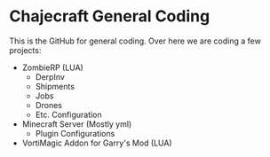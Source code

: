 Chajecraft General Coding
=============

This is the GitHub for general coding.
Over here we are coding a few projects:
- ZombieRP (LUA)
     * DerpInv
     * Shipments
     * Jobs
     * Drones
     * Etc. Configuration
- Minecraft Server (Mostly yml)
     * Plugin Configurations
- VortiMagic Addon for Garry's Mod (LUA)
